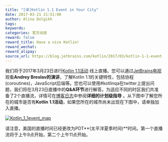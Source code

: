 ```yaml
---
title: "[译]Kotlin 1.1 Event in Your City"
date: 2017-03-21 21:51:00
author: Alina Dolgikh
tags:
keywords:
categories: 官方动态
reward: false
reward_title: Have a nice Kotlin!
reward_wechat:
reward_alipay:
source_url: https://blog.jetbrains.com/kotlin/2017/03/kotlin-1-1-event-in-your-city-2/
---
```


我们将于2017年3月23日进行[Kotlin 1.1活动](https://blog.jetbrains.com/kotlin/2017/03/kotlin-1-1-event-2/#more-4726) 线上直播。您可以通过[JetBrains电视](http://jb.gg/kotlinevent1_1)观看<strong>Andrey Breslav的演讲</strong>，了解Kotlin 1.1的关键特性，包括协程(coroutines)，JavaScript后端等。您也可以使用#kotlinqa在twitter上提出问题，我们将在3月23日直播中的<strong>Q&A环节</strong>进行解答。为适应不同的时区我们共准备了2个直播流，详情可在[博客日志](https://blog.jetbrains.com/kotlin/2017/03/kotlin-1-1-event-2/#more-4726)中参阅<strong>详细的计划级指导</strong> 。从下图中了解您所在的城市是否有<strong>Kotlin 1.1活动</strong>，如果您所在的城市尚未出现在下图中，请单独加入直播。


<p><a href="http://kotlinlang.org/community/talks.html?time=kotlin"><img alt="Kotlin_1_1event_map" class="size-full wp-image-4794 aligncenter" data-recalc-dims="1" src="https://i1.wp.com/blog.jetbrains.com/kotlin/files/2017/03/Kotlin_1_1event_map.png?resize=640%2C451&amp;ssl=1"/></a></p>


请注意，美国的直播时间已经更改为PDT**(太平洋夏季时间)**时间。第一个直播流将于上午9点开始，第二个上午11点开始。  

